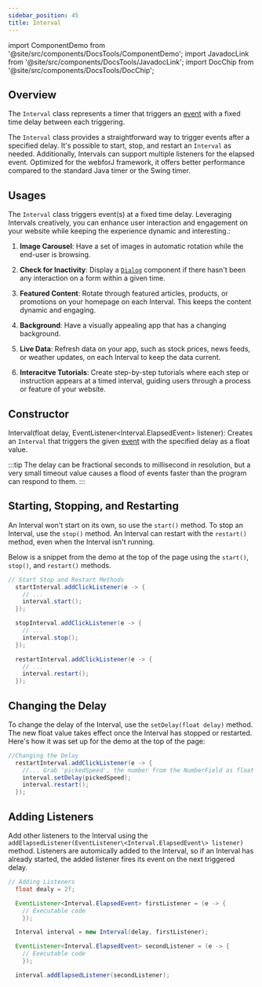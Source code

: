 ```yaml
---
sidebar_position: 45
title: Interval
---
```

import ComponentDemo from '@site/src/components/DocsTools/ComponentDemo';
import JavadocLink from '@site/src/components/DocsTools/JavadocLink';
import DocChip from '@site/src/components/DocsTools/DocChip';

<JavadocLink type="foundation" location="com/webforj/Interval" top='true'/>

## Overview
The `Interval` class represents a timer that triggers an [event](../ui/events) with a fixed time delay between each triggering.

The `Interval` class provides a straightforward way to trigger events after a specified delay. It's possible to start, stop, and restart an `Interval` as needed. Additionally, Intervals can support multiple listeners for the elapsed event.
Optimized for the webforJ framework, it offers better performance compared to the standard Java timer or the Swing timer.

<!-- An Interval demo is currently in the 'interval' branch of the webforj-docs-samples, filed under src/main/java/demos/IntervalDemos/IntervalDemo.java    -->

<!-- <ComponentDemo
path='https://demo.webforj.com/webapp/controlsamples?class=demos.IntervalDemos.IntervalDemo' 
javaE='https://raw.githubusercontent.com/webforj/ControlSamples/main/src/main/java/demos/IntervalDemos/IntervalDemo.java'
height='200px'
/> -->

## Usages
The `Interval` class triggers event(s) at a fixed time delay. Leveraging Intervals creatively, you can enhance user interaction and engagement on your website while keeping the experience dynamic and interesting.:

1. **Image Carousel**: Have a set of images in automatic rotation while the end-user is browsing.

2. **Check for Inactivity**: Display a [`Dialog`](../components/dialog) component if there hasn't been any interaction on a form within a given time.

3. **Featured Content**: Rotate through featured articles, products, or promotions on your homepage on each Interval. This keeps the content dynamic and engaging.

4. **Background**: Have a visually appealing app that has a changing background.

5. **Live Data**: Refresh data on your app, such as stock prices, news feeds, or weather updates, on each Interval to keep the data current.

6. **Interacitve Tutorials**: Create step-by-step tutorials where each step or instruction appears at a timed interval, guiding users through a process or feature of your website.


## Constructor
<JavadocLink type="foundation" location="com/webforj/Interval" code='true' suffix='#<init>(float,com.webforj.dispatcher.EventListener)'>Interval(float delay, EventListener\<Interval.ElapsedEvent\> listener)</JavadocLink>: Creates an `Interval` that triggers the given [event](../ui/events) with the specified delay as a float value.

:::tip
The delay can be fractional seconds to millisecond in resolution, but a very small timeout value causes a flood of events faster than the program can respond to them.
:::

## Starting, Stopping, and Restarting
An Interval won't start on its own, so use the `start()` method. To stop an Interval, use the `stop()` method. An Interval can restart with the `restart()` method, even when the Interval isn't running.

Below is a snippet from the demo at the top of the page using the `start()`, `stop()`, and `restart()` methods.

```java
// Start Stop and Restart Methods
  startInterval.addClickListener(e -> {
    // ...
    interval.start();
  });

  stopInterval.addClickListener(e -> {
    // ...
    interval.stop();
  });

  restartInterval.addClickListener(e -> {
    // ...
    interval.restart();
  });
```

## Changing the Delay
To change the delay of the Interval, use the `setDelay(float delay)` method. The new float value takes effect once the Interval has stopped or restarted. Here's how it was set up for the demo at the top of the page:

```java
//Changing the Delay
  restartInterval.addClickListener(e -> {
    //... Grab 'pickedSpeed', the number from the NumberField as float value
    interval.setDelay(pickedSpeed);
    interval.restart();
  });
```

## Adding Listeners
Add other listeners to the Interval using the `addElapsedListener(EventListener\<Interval.ElapsedEvent\> listener)` method.
Listeners are automically added to the Interval, so if an Interval has already started, the added listener fires its event on the next triggered delay.

```java
// Adding Listeners
  float dealy = 2f;

  EventListener<Interval.ElapsedEvent> firstListener = (e -> {
    // Executable code
    });

  Interval interval = new Interval(delay, firstListener);

  EventListener<Interval.ElapsedEvent> secondListener = (e -> {
    // Executable code
    });

  interval.addElapsedListener(secondListener);
```